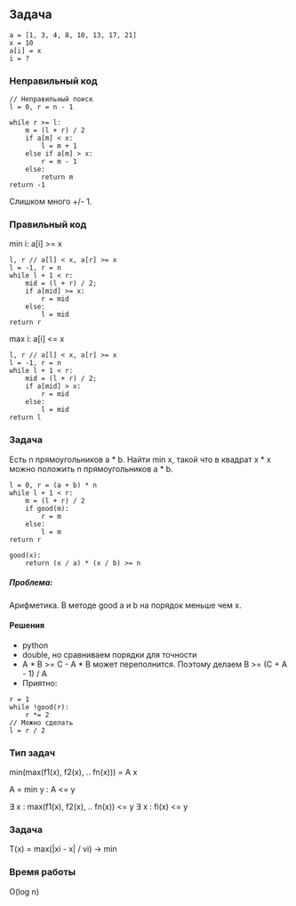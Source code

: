 ## Задача
```
a = [1, 3, 4, 8, 10, 13, 17, 21]
x = 10
a[i] = x
i = ?
```

### Неправильный код

```
// Неправильный поиск
l = 0, r = n - 1

while r >= l:
	m = (l + r) / 2
	if a[m] < x:
		l = m + 1
	else if a[m] > x:
		r = m - 1
	else:
		return m
return -1
```

Слишком много +/- 1. 

### Правильный код

min i: a\[i] >= x

```
l, r // a[l] < x, a[r] >= x
l = -1, r = n
while l + 1 < r:
	mid = (l + r) / 2;
	if a[mid] >= x:
		r = mid
	else:
		l = mid
return r
```

max i: a\[i] <= x

```
l, r // a[l] < x, a[r] >= x
l = -1, r = n
while l + 1 < r:
	mid = (l + r) / 2;
	if a[mid] > x:
		r = mid
	else:
		l = mid
return l
```

### Задача

Есть n прямоугольников a * b. Найти min x, такой что в квадрат x * x можно положить n прямоугольников a * b.

```
l = 0, r = (a + b) * n
while l + 1 < r:
	m = (l + r) / 2
	if good(m):
		r = m
	else:
		l = m
return r

good(x):
	return (x / a) * (x / b) >= n
```

##### Проблема:
Арифметика. В методе good a и b на порядок меньше чем x. 

#### Решения
+ python
+ double, но сравниваем порядки для точности
+ A * B >= C - A * B может переполнится. Поэтому делаем B >= (C + A - 1) / A
+ Приятно:
```
r = 1
while !good(r):
	r *= 2
// Можно сделать 
l = r / 2
```


### Тип задач

min(max(f1(x), f2(x), .. fn(x))) = A
x

A = min y : A <= y

$\exists$ x : max(f1(x), f2(x), .. fn(x)) <= y
$\exists$ x : fi(x) <= y

### Задача

T(x) = max(|xi - x| / vi) -> min


### Время работы
O(log n)